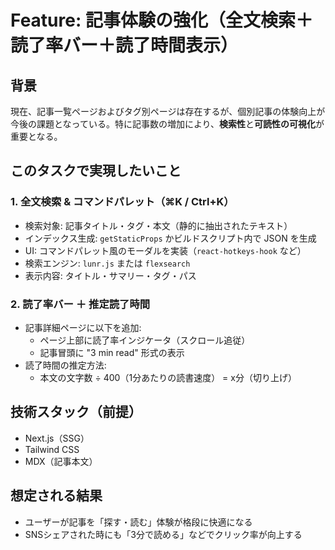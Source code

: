 # Feature: 記事体験の強化（全文検索＋読了率バー＋読了時間表示）

## 背景
現在、記事一覧ページおよびタグ別ページは存在するが、個別記事の体験向上が今後の課題となっている。特に記事数の増加により、**検索性**と**可読性の可視化**が重要となる。

## このタスクで実現したいこと

### 1. 全文検索 & コマンドパレット（⌘K / Ctrl+K）
- 検索対象: 記事タイトル・タグ・本文（静的に抽出されたテキスト）
- インデックス生成: `getStaticProps` かビルドスクリプト内で JSON を生成
- UI: コマンドパレット風のモーダルを実装（`react-hotkeys-hook` など）
- 検索エンジン: `lunr.js` または `flexsearch`
- 表示内容: タイトル・サマリー・タグ・パス

### 2. 読了率バー ＋ 推定読了時間
- 記事詳細ページに以下を追加:
  - ページ上部に読了率インジケータ（スクロール追従）
  - 記事冒頭に "3 min read" 形式の表示
- 読了時間の推定方法:
  - 本文の文字数 ÷ 400（1分あたりの読書速度） = x分（切り上げ）

## 技術スタック（前提）
- Next.js（SSG）
- Tailwind CSS
- MDX（記事本文）

## 想定される結果
- ユーザーが記事を「探す・読む」体験が格段に快適になる
- SNSシェアされた時にも「3分で読める」などでクリック率が向上する
